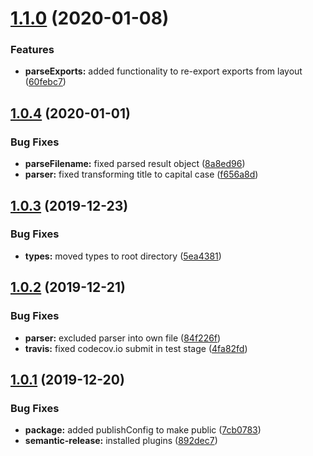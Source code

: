 # [1.1.0](https://github.com/saschazar21/mdx-extended-loader/compare/v1.0.4...v1.1.0) (2020-01-08)


### Features

* **parseExports:** added functionality to re-export exports from layout ([60febc7](https://github.com/saschazar21/mdx-extended-loader/commit/60febc7a31008c52a8dde09e45f4a47097937782))

## [1.0.4](https://github.com/saschazar21/mdx-extended-loader/compare/v1.0.3...v1.0.4) (2020-01-01)


### Bug Fixes

* **parseFilename:** fixed parsed result object ([8a8ed96](https://github.com/saschazar21/mdx-extended-loader/commit/8a8ed965be4678c8ef381e6fe57e23d822939b7a))
* **parser:** fixed transforming title to capital case ([f656a8d](https://github.com/saschazar21/mdx-extended-loader/commit/f656a8d0948cd327ecc0417074db43507628529e))

## [1.0.3](https://github.com/saschazar21/mdx-extended-loader/compare/v1.0.2...v1.0.3) (2019-12-23)


### Bug Fixes

* **types:** moved types to root directory ([5ea4381](https://github.com/saschazar21/mdx-extended-loader/commit/5ea438144e0adf200acd4752ebc4cfd34ce6880c))

## [1.0.2](https://github.com/saschazar21/mdx-extended-loader/compare/v1.0.1...v1.0.2) (2019-12-21)


### Bug Fixes

* **parser:** excluded parser into own file ([84f226f](https://github.com/saschazar21/mdx-extended-loader/commit/84f226f24c24dd9fdb50b4bc9421beb654bb7184))
* **travis:** fixed codecov.io submit in test stage ([4fa82fd](https://github.com/saschazar21/mdx-extended-loader/commit/4fa82fd3ecdb03c11087731c470ecf0bd1f633ab))

## [1.0.1](https://github.com/saschazar21/mdx-extended-loader/compare/v1.0.0...v1.0.1) (2019-12-20)


### Bug Fixes

* **package:** added publishConfig to make public ([7cb0783](https://github.com/saschazar21/mdx-extended-loader/commit/7cb078373025e2a30a6e538a527c70a49a5f3c9c))
* **semantic-release:** installed plugins ([892dec7](https://github.com/saschazar21/mdx-extended-loader/commit/892dec7d8db755dfc520c06ed6e973ae434c0f75))
